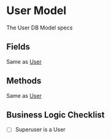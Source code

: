 # User Model

The User DB Model specs

## Fields

Same as [User](01_user.md)

## Methods

Same as [User](01_user.md)

## Business Logic Checklist

- [ ] Superuser is a User
